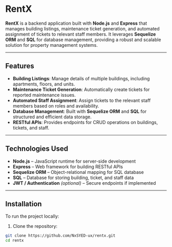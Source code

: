 # RentX

**RentX** is a backend application built with **Node.js** and **Express** that manages building listings, maintenance ticket generation, and automated assignment of tickets to relevant staff members. It leverages **Sequelize ORM** and **SQL** for database management, providing a robust and scalable solution for property management systems.

---

## Features

- **Building Listings**: Manage details of multiple buildings, including apartments, floors, and units.
- **Maintenance Ticket Generation**: Automatically create tickets for reported maintenance issues.
- **Automated Staff Assignment**: Assign tickets to the relevant staff members based on roles and availability.
- **Database Management**: Built with **Sequelize ORM** and **SQL** for structured and efficient data storage.
- **RESTful APIs**: Provides endpoints for CRUD operations on buildings, tickets, and staff.

---

## Technologies Used

- **Node.js** – JavaScript runtime for server-side development
- **Express** – Web framework for building RESTful APIs
- **Sequelize ORM** – Object-relational mapping for SQL database
- **SQL** – Database for storing building, ticket, and staff data
- **JWT / Authentication** *(optional)* – Secure endpoints if implemented

---

## Installation

To run the project locally:

1. Clone the repository:

```bash
git clone https://github.com/NxSYED-ux/rentx.git
cd rentx
